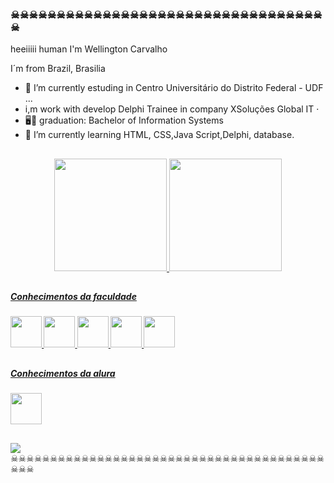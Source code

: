 ### ☠☠☠☠☠☠☠☠☠☠☠☠☠☠☠☠☠☠☠☠☠☠☠☠☠☠☠☠☠☠☠☠☠☠☠

 heeiiiii human I'm Wellington Carvalho 

 I´m from Brazil, Brasilia




- 🔭 I’m currently estuding in Centro Universitário do Distrito Federal - UDF  ...
-  i,m work with develop Delphi Trainee in company XSoluções Global IT · 
- 🖥💾 graduation: Bachelor of Information Systems
- 🌱 I’m currently learning HTML, CSS,Java Script,Delphi, database.
##
<div align="center">
  <a href="https://github.com/aguiarwellington">
  <img height="180em" src="https://github-readme-stats.vercel.app/api?username=aguiarwellington&show_icons=true&theme=dark&include_all_commits=true&count_private=true"/>
  <img height="180em" src="https://github-readme-stats.vercel.app/api/top-langs/?username=aguiarwellington&layout=compact&langs_count=7&theme=dark"/>
</div>
 
 ##
 <h5> Conhecimentos da faculdade<h5>
 <img height="50em" src="https://cdn.jsdelivr.net/gh/devicons/devicon/icons/html5/html5-original.svg" />
 <img height="50em" src="https://cdn.jsdelivr.net/gh/devicons/devicon/icons/css3/css3-original.svg" />
 <img height="50em" src="https://cdn.jsdelivr.net/gh/devicons/devicon/icons/c/c-original.svg" />
 <img  height="50em" src="https://cdn.jsdelivr.net/gh/devicons/devicon/icons/php/php-original.svg" />
 <img  height="50em" src="https://cdn.jsdelivr.net/gh/devicons/devicon/icons/java/java-original-wordmark.svg" />
 
##
<h5> Conhecimentos da alura</h5>
<img height="50em" src="https://cdn.jsdelivr.net/gh/devicons/devicon/icons/javascript/javascript-original.svg" />
          
##

<div>
<a href="https://instagram.com/wellington_carvalho008" target="_blank"><img src="https://img.shields.io/badge/-Instagram-%23E4405F?style=for-the-badge&logo=instagram&logoColor=white" target="_blank"></a>
</div>
☠☠☠☠☠☠☠☠☠☠☠☠☠☠☠☠☠☠☠☠☠☠☠☠☠☠☠☠☠☠☠☠☠☠☠☠☠☠☠☠☠☠☠
